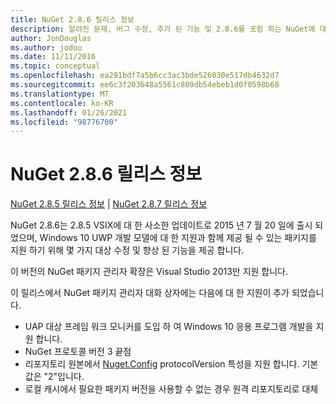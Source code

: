 ```yaml
---
title: NuGet 2.8.6 릴리스 정보
description: 알려진 문제, 버그 수정, 추가 된 기능 및 2.8.6를 포함 하는 NuGet에 대 한 릴리스 정보입니다.
author: JonDouglas
ms.author: jodou
ms.date: 11/11/2016
ms.topic: conceptual
ms.openlocfilehash: ea291bdf7a5b6cc3ac3bde526030e517db4632d7
ms.sourcegitcommit: ee6c3f203648a5561c809db54ebeb1d0f0598b68
ms.translationtype: MT
ms.contentlocale: ko-KR
ms.lasthandoff: 01/26/2021
ms.locfileid: "98776700"
---
```

# <a name="nuget-286-release-notes"></a>NuGet 2.8.6 릴리스 정보

[NuGet 2.8.5 릴리스 정보](../release-notes/nuget-2.8.5.md)  |  [NuGet 2.8.7 릴리스 정보](../release-notes/nuget-2.8.7.md)

NuGet 2.8.6는 2.8.5 VSIX에 대 한 사소한 업데이트로 2015 년 7 월 20 일에 출시 되었으며, Windows 10 UWP 개발 모델에 대 한 지원과 함께 제공 될 수 있는 패키지를 지원 하기 위해 몇 가지 대상 수정 및 향상 된 기능을 제공 합니다.

이 버전의 NuGet 패키지 관리자 확장은 Visual Studio 2013만 지원 합니다.

이 릴리스에서 NuGet 패키지 관리자 대화 상자에는 다음에 대 한 지원이 추가 되었습니다.

* UAP 대상 프레임 워크 모니커를 도입 하 여 Windows 10 응용 프로그램 개발을 지원 합니다.
* NuGet 프로토콜 버전 3 끝점
* 리포지토리 원본에서 [Nuget.Config](../consume-packages/configuring-nuget-behavior.md) protocolVersion 특성을 지원 합니다. 기본값은 "2"입니다.
* 로컬 캐시에서 필요한 패키지 버전을 사용할 수 없는 경우 원격 리포지토리로 대체